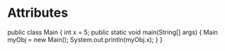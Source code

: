# Attributes
public class Main {   int x = 5;    public static void main(String[] args) {     Main myObj = new Main();     System.out.println(myObj.x);   } }
